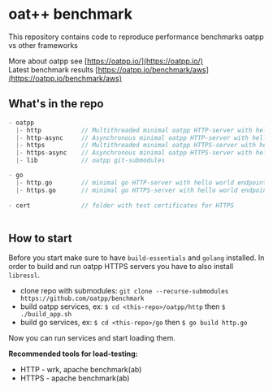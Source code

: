 # oat++ benchmark
This repository contains code to reproduce performance benchmarks oatpp vs other frameworks

More about oatpp see [https://oatpp.io/](https://oatpp.io/)  
Latest benchmark results [https://oatpp.io/benchmark/aws](https://oatpp.io/benchmark/aws)

## What's in the repo
```c
- oatpp
  |- http           // Multithreaded minimal oatpp HTTP-server with hello world endpoint
  |- http-async     // Asynchronous minimal oatpp HTTP-server with hello world endpoint
  |- https          // Multithreaded minimal oatpp HTTPS-server with hello world endpoint
  |- https-async    // Asynchronous minimal oatpp HTTPS-server with hello world endpoint
  |- lib            // oatpp git-submodules

- go
  |- http.go        // minimal go HTTP-server with hello world endpoint
  |- https.go       // minimal go HTTPS-server with hello world endpoint
  
- cert              // folder with test certificates for HTTPS
  
```

## How to start

Before you start make sure to have ```build-essentials``` and ```golang``` installed.
In order to build and run oatpp HTTPS servers you have to also install ```libressl```.

- clone repo with submodules: ```git clone --recurse-submodules https://github.com/oatpp/benchmark```
- build oatpp services, ex: ```$ cd <this-repo>/oatpp/http``` then ```$ ./build_app.sh```
- build go services, ex: ```$ cd <this-repo>/go``` then ```$ go build http.go```

Now you can run services and start loading them.

**Recommended tools for load-testing:**  
- HTTP - wrk, apache benchmark(ab)
- HTTPS - apache benchmark(ab)

